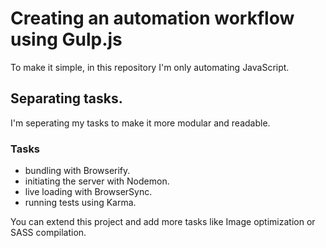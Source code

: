 # Creating an automation workflow using Gulp.js
To make it simple, in this repository I'm only automating JavaScript.

## Separating tasks.
I'm seperating my tasks to make it more modular and readable.

### Tasks
* bundling with Browserify.
* initiating the server with Nodemon.
* live loading with BrowserSync.
* running tests using Karma.

You can extend this project and add more tasks like Image optimization or SASS compilation.